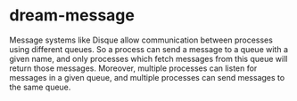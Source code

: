 # dream-message
Message systems like Disque allow communication between processes using different queues. So a process can send a message to a queue with a given name, and only processes which fetch messages from this queue will return those messages. Moreover, multiple processes can listen for messages in a given queue, and multiple processes can send messages to the same queue.
